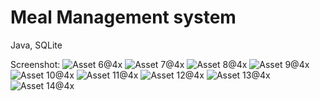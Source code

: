 # Meal Management system
Java, SQLite

Screenshot:
![Asset 6@4x](https://user-images.githubusercontent.com/39647986/206314927-1e08ddd3-c5d5-45d0-99c3-66159f982e5b.png)
![Asset 7@4x](https://user-images.githubusercontent.com/39647986/206314949-44d5a8d7-7b32-4d4f-9d73-dc5b9153aa8a.png)
![Asset 8@4x](https://user-images.githubusercontent.com/39647986/206314992-7c6170db-d5a5-47ad-b1a9-37bec85f29e3.png)
![Asset 9@4x](https://user-images.githubusercontent.com/39647986/206315009-95197c52-db0b-424d-bc18-11be2ab631d0.png)
![Asset 10@4x](https://user-images.githubusercontent.com/39647986/206315017-4f1808c5-e395-478f-b4d7-5efddc524f93.png)
![Asset 11@4x](https://user-images.githubusercontent.com/39647986/206315031-530c0d81-20fb-492e-8829-021177f5cfea.png)
![Asset 12@4x](https://user-images.githubusercontent.com/39647986/206315044-8819cf7d-d7a4-411f-ae36-ce944f2d8236.png)
![Asset 13@4x](https://user-images.githubusercontent.com/39647986/206315062-45f3e0b8-2e9e-43f9-9ead-27107b06741c.png)
![Asset 14@4x](https://user-images.githubusercontent.com/39647986/206315070-ad8cfb2a-201b-4585-8482-c331fdb11128.png)

